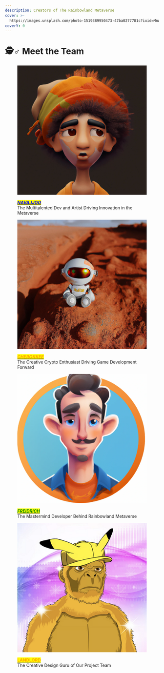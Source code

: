 ```yaml
---
description: Creators of The Rainbowland Metaverse
cover: >-
  https://images.unsplash.com/photo-1519389950473-47ba0277781c?ixid=MnwxMjA3fDB8MHxwaG90by1wYWdlfHx8fGVufDB8fHx8&ixlib=rb-1.2.1&auto=format&fit=crop&w=2970&q=80
coverY: 0
---
```


# 🕵♂ Meet the Team

<div>

<figure><img src=".gitbook/assets/Avatar.jpeg" alt="The Multitalented Dev and Artist Driving Innovation in the Metaverse"><figcaption><p><a href="https://github.com/Navajjoo/"><em><mark style="color:blue;"><strong>NAVAJJOO</strong></mark></em></a><br>The Multitalented Dev and Artist Driving Innovation in the Metaverse</p></figcaption></figure>

 

<figure><img src=".gitbook/assets/Avatar 4.webp" alt="The Creative Crypto Enthusiast Driving Game Development Forward"><figcaption><p><a href="https://github.com/Cherokkee888/"><em><mark style="color:orange;"><strong>CHEROKKEE</strong></mark></em></a><br>The Creative Crypto Enthusiast Driving Game Development Forward</p></figcaption></figure>

 

<figure><img src=".gitbook/assets/Avatar 3.webp" alt="The Mastermind Developer Behind Rainbowland Metaverse"><figcaption><p><a href="https://opensea.io/collection/rainbow-creatures-cre/drop?tab=team"><em><mark style="color:green;"><strong>FREIDRICH</strong></mark></em></a><br>The Mastermind Developer Behind Rainbowland Metaverse</p></figcaption></figure>

 

<figure><img src=".gitbook/assets/1.png" alt="The Creative Design Guru of Our Project Team"><figcaption><p><a href="https://opensea.io/collection/rainbow-creatures-cre/drop?tab=team"><mark style="color:orange;"><strong>LANDLORD</strong></mark></a><br>The Creative Design Guru of Our Project Team</p></figcaption></figure>

</div>

